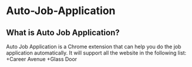 Auto-Job-Application
===================
What is Auto Job Application?
----------------------------
Auto Job Application is a Chrome extension that can help you do the job application automatically. It will support all the website in the following list:
+Career Avenue
+Glass Door

